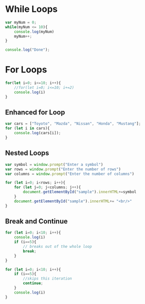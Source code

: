 # While Loops

```javascript
var myNum = 0;
while(myNum <= 10){
    console.log(myNum)
    myNum++;
}

console.log("Done");
```

# For Loops

```javascript
for(let i=0; i<=10; i++){
    //for(let i=0; i<=10; i+=2)
    console.log(i)
}
```

## Enhanced for Loop
```javascript
var cars = ["Toyoto", "Mazda", "Nissan", "Honda", "Mustang"];
for (let i in cars){
    console.log(cars[i]);
}
```
## Nested Loops
```javascript
var symbol = window.prompt("Enter a symbol")
var rows = window.prompt("Enter the number of rows")
var columns = window.prompt("Enter the number of columns")

for (let i=0; i<rows; i++){
    for (let j=0; j<columns; j++){
        document.getElementById("sample").innerHTML+=symbol
    }
    document.getElementById("sample").innerHTML+= "<br/>"
}
```

## Break and Continue

```javascript
for (let i=0; i<10; i++){
    console.log(i)
    if (i==5){
        // breaks out of the whole loop
        break;
    }
}

for (let i=0; i<10; i++){
    if (i==5){
        //skips this iteration
        continue;
    }
    console.log(i)
}
```
